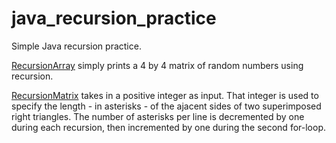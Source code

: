 # java_recursion_practice

Simple Java recursion practice. 

[RecursionArray]("RecursionArray.java") 
simply prints a 4 by 4 matrix of random numbers using recursion. 

[RecursionMatrix]("RecursionMatrix.java") 
takes in a positive integer as input. That integer is used to specify the length - in asterisks - of the ajacent sides of two superimposed right triangles. The number of asterisks per line is decremented by one during each recursion, then incremented by one during the second for-loop. 